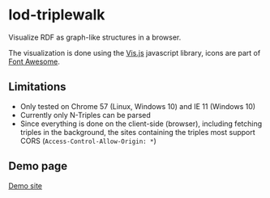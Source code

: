 # lod-triplewalk

Visualize RDF as graph-like structures in a browser.

The visualization is done using the [Vis.js](http://visjs.org/) javascript library, icons are part of [Font Awesome](http://fontawesome.io/).

## Limitations

* Only tested on Chrome 57 (Linux, Windows 10) and IE 11 (Windows 10) 
* Currently only N-Triples can be parsed
* Since everything is done on the client-side (browser), including fetching triples in the background, the sites containing the triples most support CORS (`Access-Control-Allow-Origin: *`)

## Demo page

[Demo site](http://dev.rovin.be/walk)
